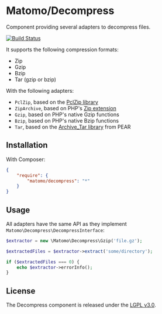 # Matomo/Decompress

Component providing several adapters to decompress files.

[![Build Status](https://travis-ci.org/matomo-org/component-decompress.svg?branch=master)](https://travis-ci.org/matomo-org/component-decompress)

It supports the following compression formats:

- Zip
- Gzip
- Bzip
- Tar (gzip or bzip)

With the following adapters:

- `PclZip`, based on the [PclZip library](http://www.phpconcept.net/pclzip/)
- `ZipArchive`, based on PHP's [Zip extension](http://fr.php.net/manual/en/book.zip.php)
- `Gzip`, based on PHP's native Gzip functions
- `Bzip`, based on PHP's native Bzip functions
- `Tar`, based on the [Archive_Tar library](https://github.com/pear/Archive_Tar) from PEAR

## Installation

With Composer:

```json
{
    "require": {
        "matomo/decompress": "*"
    }
}
```

## Usage

All adapters have the same API as they implement `Matomo\Decompress\DecompressInterface`:

```php
$extractor = new \Matomo\Decompress\Gzip('file.gz');

$extractedFiles = $extractor->extract('some/directory');

if ($extractedFiles === 0) {
    echo $extractor->errorInfo();
}
```

## License

The Decompress component is released under the [LGPL v3.0](http://choosealicense.com/licenses/lgpl-3.0/).
